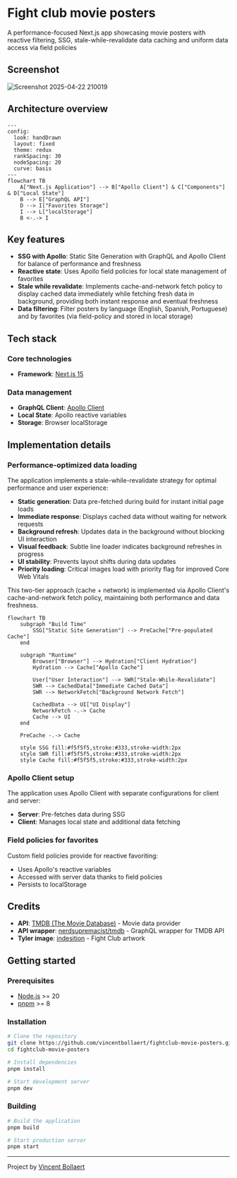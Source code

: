 # Fight club movie posters

A performance-focused Next.js app showcasing movie posters with reactive filtering, SSG, stale-while-revalidate data caching and uniform data access via field policies

## Screenshot
![Screenshot 2025-04-22 210019](https://github.com/user-attachments/assets/aae30e3e-8705-4f09-9479-9789805d193d)

## Architecture overview

```mermaid
---
config:
  look: handDrawn
  layout: fixed
  theme: redux
  rankSpacing: 30
  nodeSpacing: 20
  curve: basis
---
flowchart TB
    A["Next.js Application"] --> B["Apollo Client"] & C["Components"] & D["Local State"]
    B --> E["GraphQL API"]
    D --> I["Favorites Storage"] 
    I --> L["localStorage"]
    B <-.-> I
```

## Key features

- **SSG with Apollo**: Static Site Generation with GraphQL and Apollo Client for balance of performance and freshness
- **Reactive state**: Uses Apollo field policies for local state management of favorites
- **Stale while revalidate**: Implements cache-and-network fetch policy to display cached data immediately while fetching fresh data in background, providing both instant response and eventual freshness
- **Data filtering**: Filter posters by language (English, Spanish, Portuguese) and by favorites (via field-policy and stored in local storage)

## Tech stack

### Core technologies

- **Framework**: [Next.js 15](https://nextjs.org/)

### Data management

- **GraphQL Client**: [Apollo Client](https://www.apollographql.com/docs/react/)
- **Local State**: Apollo reactive variables
- **Storage**: Browser localStorage

## Implementation details

### Performance-optimized data loading

The application implements a stale-while-revalidate strategy for optimal performance and user experience:

- **Static generation**: Data pre-fetched during build for instant initial page loads
- **Immediate response**: Displays cached data without waiting for network requests
- **Background refresh**: Updates data in the background without blocking UI interaction
- **Visual feedback**: Subtle line loader indicates background refreshes in progress
- **UI stability**: Prevents layout shifts during data updates
- **Priority loading**: Critical images load with priority flag for improved Core Web Vitals

This two-tier approach (cache + network) is implemented via Apollo Client's cache-and-network fetch policy, maintaining both performance and data freshness.

```mermaid
flowchart TB
    subgraph "Build Time"
        SSG["Static Site Generation"] --> PreCache["Pre-populated Cache"]
    end
    
    subgraph "Runtime"
        Browser["Browser"] --> Hydration["Client Hydration"]
        Hydration --> Cache["Apollo Cache"]
        
        User["User Interaction"] --> SWR["Stale-While-Revalidate"]
        SWR --> CachedData["Immediate Cached Data"]
        SWR --> NetworkFetch["Background Network Fetch"]
        
        CachedData --> UI["UI Display"]
        NetworkFetch -.-> Cache
        Cache --> UI
    end
    
    PreCache -.-> Cache
    
    style SSG fill:#f5f5f5,stroke:#333,stroke-width:2px
    style SWR fill:#f5f5f5,stroke:#333,stroke-width:2px
    style Cache fill:#f5f5f5,stroke:#333,stroke-width:2px
```

### Apollo Client setup

The application uses Apollo Client with separate configurations for client and server:

- **Server**: Pre-fetches data during SSG
- **Client**: Manages local state and additional data fetching

### Field policies for favorites

Custom field policies provide for reactive favoriting:

- Uses Apollo's reactive variables
- Accessed with server data thanks to field policies
- Persists to localStorage

## Credits

- **API**: [TMDB (The Movie Database)](https://developer.themoviedb.org/docs/getting-started) - Movie data provider
- **API wrapper**: [nerdsupremacist/tmdb](https://github.com/nerdsupremacist/tmdb) - GraphQL wrapper for TMDB API
- **Tyler image**: [indesition](https://www.deviantart.com/indesition) - Fight Club artwork

## Getting started

### Prerequisites

- [Node.js](https://nodejs.org/) >= 20
- [pnpm](https://pnpm.io/) >= 8

### Installation

```bash
# Clone the repository
git clone https://github.com/vincentbollaert/fightclub-movie-posters.git
cd fightclub-movie-posters

# Install dependencies
pnpm install

# Start development server
pnpm dev
```

### Building

```bash
# Build the application
pnpm build

# Start production server
pnpm start
```

---

Project by [Vincent Bollaert](https://github.com/vincentbollaert)
